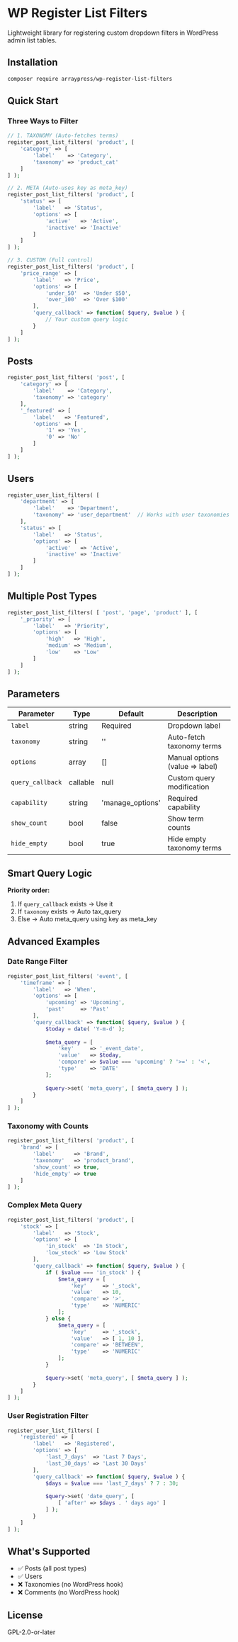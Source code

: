 # WP Register List Filters

Lightweight library for registering custom dropdown filters in WordPress admin list tables.

## Installation

```bash
composer require arraypress/wp-register-list-filters
```

## Quick Start

### Three Ways to Filter

```php
// 1. TAXONOMY (Auto-fetches terms)
register_post_list_filters( 'product', [
    'category' => [
        'label'    => 'Category',
        'taxonomy' => 'product_cat'
    ]
] );

// 2. META (Auto-uses key as meta_key)
register_post_list_filters( 'product', [
    'status' => [
        'label'   => 'Status',
        'options' => [
            'active'   => 'Active',
            'inactive' => 'Inactive'
        ]
    ]
] );

// 3. CUSTOM (Full control)
register_post_list_filters( 'product', [
    'price_range' => [
        'label'   => 'Price',
        'options' => [
            'under_50'  => 'Under $50',
            'over_100'  => 'Over $100'
        ],
        'query_callback' => function( $query, $value ) {
            // Your custom query logic
        }
    ]
] );
```

## Posts

```php
register_post_list_filters( 'post', [
    'category' => [
        'label'    => 'Category',
        'taxonomy' => 'category'
    ],
    '_featured' => [
        'label'   => 'Featured',
        'options' => [
            '1' => 'Yes',
            '0' => 'No'
        ]
    ]
] );
```

## Users

```php
register_user_list_filters( [
    'department' => [
        'label'    => 'Department',
        'taxonomy' => 'user_department'  // Works with user taxonomies
    ],
    'status' => [
        'label'   => 'Status',
        'options' => [
            'active'   => 'Active',
            'inactive' => 'Inactive'
        ]
    ]
] );
```

## Multiple Post Types

```php
register_post_list_filters( [ 'post', 'page', 'product' ], [
    '_priority' => [
        'label'   => 'Priority',
        'options' => [
            'high'   => 'High',
            'medium' => 'Medium',
            'low'    => 'Low'
        ]
    ]
] );
```

## Parameters

| Parameter | Type | Default | Description |
|-----------|------|---------|-------------|
| `label` | string | Required | Dropdown label |
| `taxonomy` | string | '' | Auto-fetch taxonomy terms |
| `options` | array | [] | Manual options (value => label) |
| `query_callback` | callable | null | Custom query modification |
| `capability` | string | 'manage_options' | Required capability |
| `show_count` | bool | false | Show term counts |
| `hide_empty` | bool | true | Hide empty taxonomy terms |

## Smart Query Logic

**Priority order:**
1. If `query_callback` exists → Use it
2. If `taxonomy` exists → Auto tax_query
3. Else → Auto meta_query using key as meta_key

## Advanced Examples

### Date Range Filter

```php
register_post_list_filters( 'event', [
    'timeframe' => [
        'label'   => 'When',
        'options' => [
            'upcoming' => 'Upcoming',
            'past'     => 'Past'
        ],
        'query_callback' => function( $query, $value ) {
            $today = date( 'Y-m-d' );
            
            $meta_query = [
                'key'     => '_event_date',
                'value'   => $today,
                'compare' => $value === 'upcoming' ? '>=' : '<',
                'type'    => 'DATE'
            ];
            
            $query->set( 'meta_query', [ $meta_query ] );
        }
    ]
] );
```

### Taxonomy with Counts

```php
register_post_list_filters( 'product', [
    'brand' => [
        'label'      => 'Brand',
        'taxonomy'   => 'product_brand',
        'show_count' => true,
        'hide_empty' => true
    ]
] );
```

### Complex Meta Query

```php
register_post_list_filters( 'product', [
    'stock' => [
        'label'   => 'Stock',
        'options' => [
            'in_stock'  => 'In Stock',
            'low_stock' => 'Low Stock'
        ],
        'query_callback' => function( $query, $value ) {
            if ( $value === 'in_stock' ) {
                $meta_query = [
                    'key'     => '_stock',
                    'value'   => 10,
                    'compare' => '>',
                    'type'    => 'NUMERIC'
                ];
            } else {
                $meta_query = [
                    'key'     => '_stock',
                    'value'   => [ 1, 10 ],
                    'compare' => 'BETWEEN',
                    'type'    => 'NUMERIC'
                ];
            }
            
            $query->set( 'meta_query', [ $meta_query ] );
        }
    ]
] );
```

### User Registration Filter

```php
register_user_list_filters( [
    'registered' => [
        'label'   => 'Registered',
        'options' => [
            'last_7_days'  => 'Last 7 Days',
            'last_30_days' => 'Last 30 Days'
        ],
        'query_callback' => function( $query, $value ) {
            $days = $value === 'last_7_days' ? 7 : 30;
            
            $query->set( 'date_query', [
                [ 'after' => $days . ' days ago' ]
            ] );
        }
    ]
] );
```

## What's Supported

- ✅ Posts (all post types)
- ✅ Users
- ❌ Taxonomies (no WordPress hook)
- ❌ Comments (no WordPress hook)

## License

GPL-2.0-or-later